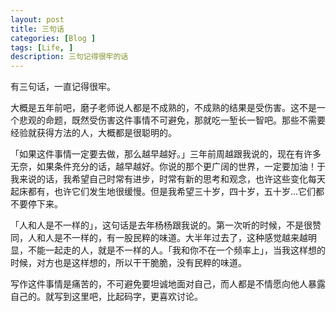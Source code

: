 ```yaml
---
layout: post
title: 三句话
categories: [Blog ]
tags: [Life, ]
description: 三句记得很牢的话
---
```





有三句话，一直记得很牢。
大概是五年前吧，磨子老师说人都是不成熟的，不成熟的结果是受伤害。这不是一个悲观的命题，既然受伤害这件事情不可避免，那就吃一堑长一智吧。那些不需要经验就获得方法的人，大概都是很聪明的。
「如果这件事情一定要去做，那么越早越好。」三年前周越跟我说的，现在有许多无奈，如果条件充分的话，越早越好。你说的那个更广阔的世界，一定要加油！于我来说的话，我希望自己时常有进步，时常有新的思考和观念，也许这些变化每天起床都有，也许它们发生地很缓慢。但是我希望三十岁，四十岁，五十岁...它们都不要停下来。
「人和人是不一样的」，这句话是去年杨杨跟我说的。第一次听的时候，不是很赞同，人和人是不一样的，有一股民粹的味道。大半年过去了，这种感觉越来越明显，不能一起走的人，就是不一样的人。「我和你不在一个频率上」，当我这样想的时候，对方也是这样想的，所以干干脆脆，没有民粹的味道。
写作这件事情是痛苦的，不可避免要坦诚地面对自己，而人都是不情愿向他人暴露自己的。就写到这里吧，比起码字，更喜欢讨论。